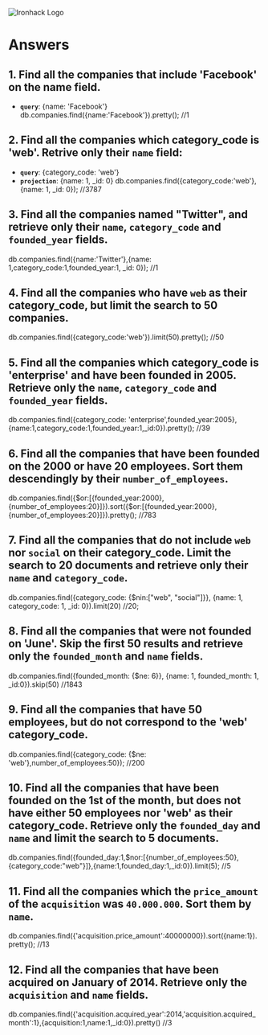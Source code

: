 ![Ironhack Logo](https://i.imgur.com/1QgrNNw.png)

# Answers

## 1. Find all the companies that include 'Facebook' on the **name** field.

 - **`query`**: {name: 'Facebook'}
 db.companies.find({name:'Facebook'}).pretty();
 //1
 
 ## 2. Find all the companies which **category_code** is 'web'. Retrive only their `name` field:

 - **`query`**: {category_code: 'web'}
 - **`projection`**: {name: 1, _id: 0}
 db.companies.find({category_code:'web'},{name: 1, _id: 0});
 //3787

## 3. Find all the companies named "Twitter", and retrieve only their `name`, `category_code` and `founded_year` fields.
db.companies.find({name:'Twitter'},{name: 1,category_code:1,founded_year:1, _id: 0});
//1

## 4. Find all the companies who have `web` as their **category_code**, but limit the search to 50 companies.
 db.companies.find({category_code:'web'}).limit(50).pretty();
 //50

## 5. Find all the companies which **category_code** is 'enterprise' and have been founded in 2005. Retrieve only the `name`, `category_code` and `founded_year` fields.
db.companies.find({category_code: 'enterprise',founded_year:2005},{name:1,category_code:1,founded_year:1,_id:0}).pretty();
//39

## 6. Find all the companies that have been **founded** on the 2000 or have 20 **employees**. Sort them descendingly by their `number_of_employees`.
db.companies.find({$or:[{founded_year:2000},{number_of_employees:20}]}).sort({$or:[{founded_year:2000},{number_of_employees:20}]}).pretty();
//783

## 7. Find all the companies that do not include `web` nor `social` on their **category_code**. Limit the search to 20 documents and retrieve only their `name` and `category_code`.
db.companies.find({category_code: {$nin:["web", "social"]}}, {name: 1, category_code: 1, _id: 0}).limit(20)
//20;

## 8. Find all the companies that were not **founded** on 'June'. Skip the first 50 results and retrieve only the `founded_month` and `name` fields.
db.companies.find({founded_month: {$ne: 6}}, {name: 1, founded_month: 1, _id:0}).skip(50)
//1843

## 9. Find all the companies that have 50 employees, but do not correspond to the 'web' **category_code**. 
db.companies.find({category_code: {$ne: 'web'},number_of_employees:50});
//200

## 10. Find all the companies that have been founded on the 1st of the month, but does not have either 50 employees nor 'web' as their **category_code**. Retrieve only the `founded_day` and `name` and limit the search to 5 documents.
db.companies.find({founded_day:1,$nor:[{number_of_employees:50}, {category_code:"web"}]},{name:1,founded_day:1,_id:0}).limit(5);
//5

## 11. Find all the companies which the `price_amount` of the `acquisition` was **`40.000.000`**. Sort them by `name`.
db.companies.find({'acquisition.price_amount':40000000}).sort({name:1}).pretty();
//13

## 12. Find all the companies that have been acquired on January of 2014. Retrieve only the `acquisition` and `name` fields.
db.companies.find({'acquisition.acquired_year':2014,'acquisition.acquired_month':1},{acquisition:1,name:1,_id:0}).pretty()
//3

